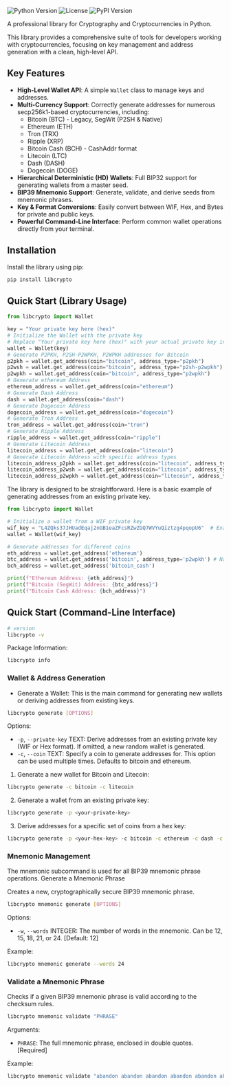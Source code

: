 ![Python Version](https://img.shields.io/pypi/v/libcrypto?color=blue&logo=python)
![License](https://img.shields.io/pypi/l/libcrypto)
![PyPI Version](https://img.shields.io/pypi/v/libcrypto)

A professional library for Cryptography and Cryptocurrencies in Python.

This library provides a comprehensive suite of tools for developers working with cryptocurrencies, focusing on key management and address generation with a clean, high-level API.

## Key Features

- **High-Level Wallet API**: A simple `Wallet` class to manage keys and addresses.
- **Multi-Currency Support**: Correctly generate addresses for numerous secp256k1-based cryptocurrencies, including:
  - Bitcoin (BTC) - Legacy, SegWit (P2SH & Native)
  - Ethereum (ETH)
  - Tron (TRX)
  - Ripple (XRP)
  - Bitcoin Cash (BCH) - CashAddr format
  - Litecoin (LTC)
  - Dash (DASH)
  - Dogecoin (DOGE)
- **Hierarchical Deterministic (HD) Wallets**: Full BIP32 support for generating wallets from a master seed.
- **BIP39 Mnemonic Support**: Generate, validate, and derive seeds from mnemonic phrases.
- **Key & Format Conversions**: Easily convert between WIF, Hex, and Bytes for private and public keys.
- **Powerful Command-Line Interface**: Perform common wallet operations directly from your terminal.

## Installation

Install the library using pip:
```bash
pip install libcrypto
```

## Quick Start (Library Usage)

```python
from libcrypto import Wallet

key = "Your private key here (hex)"
# Initialize the Wallet with the private key
# Replace "Your private key here (hex)" with your actual private key in hexadecimal format
wallet = Wallet(key)
# Generate P2PKH, P2SH-P2WPKH, P2WPKH addresses for Bitcoin
p2pkh = wallet.get_address(coin="bitcoin", address_type="p2pkh")
p2wsh = wallet.get_address(coin="bitcoin", address_type="p2sh-p2wpkh")
p2wpkh = wallet.get_address(coin="bitcoin", address_type="p2wpkh")
# Generate ethereum Address
ethereum_address = wallet.get_address(coin="ethereum")
# Generate Dash Address
dash = wallet.get_address(coin="dash")
# Generate Dogecoin Address
dogecoin_address = wallet.get_address(coin="dogecoin")
# Generate Tron Address
tron_address = wallet.get_address(coin="tron")
# Generate Ripple Address
ripple_address = wallet.get_address(coin="ripple")
# Generate Litecoin Address
litecoin_address = wallet.get_address(coin="litecoin")
# Generate Litecoin Address with specific address types
litecoin_address_p2pkh = wallet.get_address(coin="litecoin", address_type="p2pkh")
litecoin_address_p2wsh = wallet.get_address(coin="litecoin", address_type="p2sh-p2wpkh")
litecoin_address_p2wpkh = wallet.get_address(coin="litecoin", address_type="p2wpkh")
```

The library is designed to be straightforward. Here is a basic example of generating addresses from an existing private key.

```python
from libcrypto import Wallet

# Initialize a wallet from a WIF private key
wif_key = "L4ZQks37JHUadEqaj2nGB1eaZFcsRZwZGQ7WVYuQiztzg4pqopU6"  # Example WIF key
wallet = Wallet(wif_key)

# Generate addresses for different coins
eth_address = wallet.get_address('ethereum')
btc_address = wallet.get_address('bitcoin', address_type='p2wpkh') # Native SegWit
bch_address = wallet.get_address('bitcoin_cash')

print(f"Ethereum Address: {eth_address}")
print(f"Bitcoin (SegWit) Address: {btc_address}")
print(f"Bitcoin Cash Address: {bch_address}")
```

## Quick Start (Command-Line Interface)

```bash
# version
libcrypto -v
``` 

Package Information:
```bash
libcrypto info
```

### Wallet & Address Generation
- Generate a Wallet:
    This is the main command for generating new wallets or deriving addresses from existing keys.
```bash
libcrypto generate [OPTIONS]
```

Options:

-  `-p`, `--private-key` TEXT: Derive addresses from an existing private key (WIF or Hex format). If omitted, a new random wallet is generated.
-  `-c`, `--coin` TEXT: Specify a coin to generate addresses for. This option can be used multiple times. Defaults to bitcoin and ethereum.


1. Generate a new wallet for Bitcoin and Litecoin:
```bash
libcrypto generate -c bitcoin -c litecoin
```

2. Generate a wallet from an existing private key:
```bash
libcrypto generate -p <your-private-key>
```

3. Derive addresses for a specific set of coins from a hex key:
```bash
libcrypto generate -p <your-hex-key> -c bitcoin -c ethereum -c dash -c tron
```

### Mnemonic Management

The mnemonic subcommand is used for all BIP39 mnemonic phrase operations.
Generate a Mnemonic Phrase

Creates a new, cryptographically secure BIP39 mnemonic phrase.

```bash
libcrypto mnemonic generate [OPTIONS]
```

Options:

   - `-w`, `--words` INTEGER: The number of words in the mnemonic. Can be 12, 15, 18, 21, or 24. [Default: 12]

Example:
```bash
libcrypto mnemonic generate --words 24
```

### Validate a Mnemonic Phrase

Checks if a given BIP39 mnemonic phrase is valid according to the checksum rules.

```bash
libcrypto mnemonic validate "PHRASE"
```

Arguments:

- `PHRASE`: The full mnemonic phrase, enclosed in double quotes. [Required]

Example:
```bash
libcrypto mnemonic validate "abandon abandon abandon abandon abandon abandon abandon abandon abandon abandon abandon about"
```


